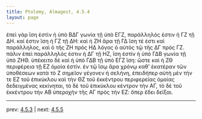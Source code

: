 ```yaml
---
title: Ptolemy, Almagest, 4.5.4
layout: page
---
```


ἐπεὶ γὰρ ἴση ἐστὶν ἡ ὑπὸ ΒΔΓ γωνία τῇ ὑπὸ ΕΓΖ, παράλληλός ἐστιν ἡ ΓΖ τῇ ΔΗ. καί ἐστιν ἴση ἡ ΓΖ τῇ ΔΗ: καὶ ἡ ΖΗ ἄρα τῇ ΓΔ ἴση τέ ἐστι καὶ παράλληλος, καὶ ὁ τῆς ΖΗ πρὸς ΗΔ λόγος ὁ αὐτὸς τῷ τῆς ΔΓ πρὸς ΓΖ. πάλιν ἐπεὶ παράλληλός ἐστιν ἡ ΔΓ τῇ ΗΖ, ἴση ἐστὶν ἡ ὑπὸ ΓΔΒ γωνία τῇ ὑπὸ ΖΗΘ. ὑπέκειτο δὲ καὶ ἡ ὑπὸ ΓΔΒ τῇ ὑπὸ ΕΓΖ ἴση: ὥστε καὶ ἡ ΖΘ περιφέρεια τῇ ΕΖ ὁμοία ἐστίν. ἐν τῷ ἴσῳ ἄρα χρόνῳ καθ' ἑκατέραν τῶν ὑποθέσεων κατὰ τὸ Ζ σημεῖον γέγονεν ἡ σελήνη, ἐπειδήπερ αὐτὴ μὲν τήν τε ΕΖ τοῦ ἐπικύκλου καὶ τὴν ΘΖ τοῦ ἐκκέντρου περιφερείας ὁμοίας δεδειγμένας κεκίνηται, τὸ δὲ τοῦ ἐπικύκλου κέντρον τὴν ΑΓ, τὸ δὲ τοῦ ἐκκέντρου τὴν ΑΒ ὑπεροχὴν τῆς ΑΓ πρὸς τὴν ΕΖ: ὅπερ ἔδει δεῖξαι. 

---

prev: [4.5.3](../4.5.3/) | next: [4.5.5](../4.5.5/)

